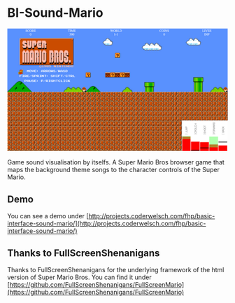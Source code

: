 # BI-Sound-Mario

![Playing](https://raw.githubusercontent.com/Coderwelsch/BI-Sound-Mario/master/assets/play.jpg)

Game sound visualisation by itselfs. A Super Mario Bros browser game that maps the background theme songs to the character controls of the Super Mario.

## Demo
You can see a demo under [http://projects.coderwelsch.com/fhp/basic-interface-sound-mario/](http://projects.coderwelsch.com/fhp/basic-interface-sound-mario/)

## Thanks to FullScreenShenanigans
Thanks to FullScreenShenanigans for the underlying framework of the html version of Super Mario Bros. You can find it under 
[https://github.com/FullScreenShenanigans/FullScreenMario](https://github.com/FullScreenShenanigans/FullScreenMario)
